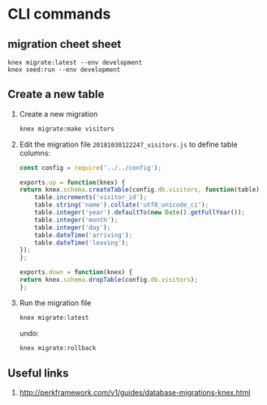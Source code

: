 # CLI commands

## migration cheet sheet

```
knex migrate:latest --env development
knex seed:run --env development
```

## Create a new table

1. Create a new migration

    ```bash
    knex migrate:make visitors
    ```

2. Edit the migration file `20181030122247_visitors.js` to define table columns:

    ```js
    const config = require('../../config');

    exports.up = function(knex) {
    return knex.schema.createTable(config.db.visitors, function(table) {
        table.increments('visitor_id');
        table.string('name').collate('utf8_unicode_ci');
        table.integer('year').defaultTo(new Date().getFullYear());
        table.integer('month');
        table.integer('day');
        table.dateTime('arriving');
        table.dateTime('leaving');
    });
    };

    exports.down = function(knex) {
    return knex.schema.dropTable(config.db.visitors);
    };

    ```

3. Run the migration file

    ```bash
    knex migrate:latest 
    ```

    undo:

    ```bash
    knex migrate:rollback
    ```

## Useful links

1. http://perkframework.com/v1/guides/database-migrations-knex.html